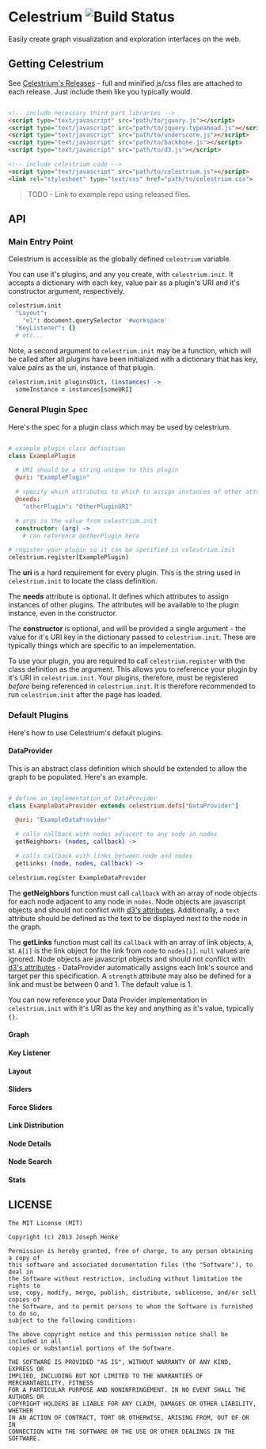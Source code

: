 Celestrium ![Build Status](https://travis-ci.org/jdhenke/celestrium.png?branch=master)
==========

Easily create graph visualization and exploration interfaces on the web.

## Getting Celestrium

See [Celestrium's Releases](https://github.com/jdhenke/celestrium/releases) - full and minified js/css files are attached to each release. Just include them like you typically would.

```html

<!-- include necessary third part libraries -->
<script type="text/javascript" src="path/to/jquery.js"></script>
<script type="text/javascript" src="path/to/jquery.typeahead.js"></script>
<script type="text/javascript" src="path/to/underscore.js"></script>
<script type="text/javascript" src="path/to/backbone.js"></script>
<script type="text/javascript" src="path/to/d3.js"></script>

<!-- include celestrium code -->
<script type="text/javascript" src="path/to/celestrium.js"></script>
<link rel="stylesheet" type="text/css" href="path/to/celestrium.css">

```

> TODO - Link to example repo using released files.

## API

### Main Entry Point

Celestrium is accessible as the globally defined `celestrium` variable.

You can use it's plugins, and any you create, with `celestrium.init`.
It accepts a dictionary with each key, value pair as a plugin's URI and it's constructor argument, respectively.

```coffeescript
celestrium.init
  "Layout":
    "el": document.querySelector '#workspace'
  "KeyListener": {}
  # etc...
```

Note, a second argument to `celestrium.init` may be a function, which will be called after all plugins have been initialized with a dictionary that has key, value pairs as the uri, instance of that plugin.

```coffeescript
celestrium.init pluginsDict, (instances) ->
  someInstance = instances[someURI]
```

### General Plugin Spec

Here's the spec for a plugin class which may be used by celestrium.

```coffeescript

# example plugin class definition
class ExamplePlugin

  # URI should be a string unique to this plugin
  @uri: "ExamplePlugin"

  # specify which attributes to which to assign instances of other attributes
  @needs:
    "otherPlugin": "OtherPluginURI"

  # args is the value from celestrium.init
  constructor: (arg) ->
    # can reference @otherPlugin here

# register your plugin so it can be specified in celestrium.init
celestrium.register(ExamplePlugin)

```

The **uri** is a hard requirement for every plugin.
This is the string used in `celestrium.init` to locate the class definition.

The **needs** attribute is optional.
It defines which attributes to assign instances of other plugins.
The attributes will be available to the plugin instance, even in the constructor.

The **constructor** is optional, and will be provided a single argument - the value for it's URI key in the dictionary passed to `celestrium.init`.
These are typically things which are specific to an impelementation.

To use your plugin, you are required to call `celestrium.register` with the class definition as the argument.
This allows you to reference your plugin by it's URI in `celestrium.init`.
Your plugins, therefore, must be registered *before* being referenced in `celestrium.init`.
It is therefore recommended to run `celestrium.init` after the page has loaded.

### Default Plugins

Here's how to use Celestrium's default plugins.

#### DataProvider

This is an abstract class definition which should be extended to allow the graph to be populated. Here's an example.

```coffeescript

# define an implementation of DataProvider
class ExampleDataProvider extends celestrium.defs["DataProvider"]

  @uri: "ExampleDataProvider"

  # calls callback with nodes adjacent to any node in nodes
  getNeighbors: (nodes, callback) ->

  # calls callback with links between node and nodes
  getLinks: (node, nodes, callback) ->

celestrium.register ExampleDataProvider

```

The **getNeighbors** function must call `callback` with an array of node objects for each node adjacent to any node in `nodes`.
Node objects are javascript objects and should not conflict with [d3's attributes](https://github.com/mbostock/d3/wiki/Force-Layout#wiki-nodes).
Additionally, a `text` attribute should be defined as the text to be displayed next to the node in the graph.

The **getLinks** function must call its `callback` with an array of link objects, `A`, st. `A[i]` is the link object for the link from `node` to `nodes[i]`.
`null` values are ignored.
Node objects are javascript objects and should not conflict with [d3's attributes](https://github.com/mbostock/d3/wiki/Force-Layout#wiki-links) - DataProvider automatically assigns each link's source and target per this specification.
A `strength` attribute may also be defined for a link and must be between 0 and 1.
The default value is 1.

You can now reference your Data Provider implementation in `celestrium.init` with it's URI as the key and anything as it's value, typically `{}`.

#### Graph

#### Key Listener

#### Layout

#### Sliders

#### Force Sliders

#### Link Distribution

#### Node Details

#### Node Search

#### Stats

## LICENSE

    The MIT License (MIT)

    Copyright (c) 2013 Joseph Henke

    Permission is hereby granted, free of charge, to any person obtaining a copy of
    this software and associated documentation files (the "Software"), to deal in
    the Software without restriction, including without limitation the rights to
    use, copy, modify, merge, publish, distribute, sublicense, and/or sell copies of
    the Software, and to permit persons to whom the Software is furnished to do so,
    subject to the following conditions:

    The above copyright notice and this permission notice shall be included in all
    copies or substantial portions of the Software.

    THE SOFTWARE IS PROVIDED "AS IS", WITHOUT WARRANTY OF ANY KIND, EXPRESS OR
    IMPLIED, INCLUDING BUT NOT LIMITED TO THE WARRANTIES OF MERCHANTABILITY, FITNESS
    FOR A PARTICULAR PURPOSE AND NONINFRINGEMENT. IN NO EVENT SHALL THE AUTHORS OR
    COPYRIGHT HOLDERS BE LIABLE FOR ANY CLAIM, DAMAGES OR OTHER LIABILITY, WHETHER
    IN AN ACTION OF CONTRACT, TORT OR OTHERWISE, ARISING FROM, OUT OF OR IN
    CONNECTION WITH THE SOFTWARE OR THE USE OR OTHER DEALINGS IN THE SOFTWARE.
